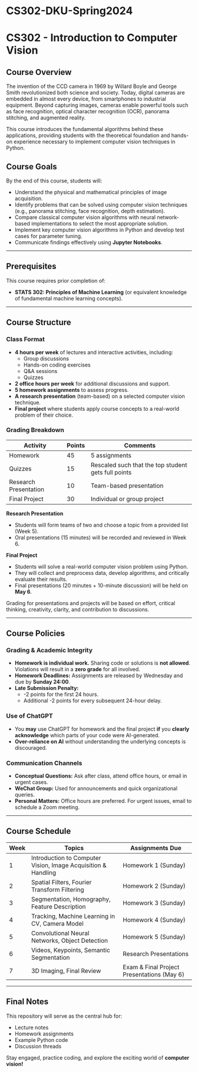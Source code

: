# CS302-DKU-Spring2024
# **CS302 - Introduction to Computer Vision**

## **Course Overview**
The invention of the CCD camera in 1969 by Willard Boyle and George Smith revolutionized both science and society. Today, digital cameras are embedded in almost every device, from smartphones to industrial equipment. Beyond capturing images, cameras enable powerful tools such as face recognition, optical character recognition (OCR), panorama stitching, and augmented reality.

This course introduces the fundamental algorithms behind these applications, providing students with the theoretical foundation and hands-on experience necessary to implement computer vision techniques in Python.

## **Course Goals**
By the end of this course, students will:
- Understand the physical and mathematical principles of image acquisition.
- Identify problems that can be solved using computer vision techniques (e.g., panorama stitching, face recognition, depth estimation).
- Compare classical computer vision algorithms with neural network-based implementations to select the most appropriate solution.
- Implement key computer vision algorithms in Python and develop test cases for parameter tuning.
- Communicate findings effectively using **Jupyter Notebooks**.

---

## **Prerequisites**
This course requires prior completion of:
- **STATS 302: Principles of Machine Learning** (or equivalent knowledge of fundamental machine learning concepts).

---

## **Course Structure**
### **Class Format**
- **4 hours per week** of lectures and interactive activities, including:
  - Group discussions
  - Hands-on coding exercises
  - Q&A sessions
  - Quizzes
- **2 office hours per week** for additional discussions and support.
- **5 homework assignments** to assess progress.
- **A research presentation** (team-based) on a selected computer vision technique.
- **Final project** where students apply course concepts to a real-world problem of their choice.

### **Grading Breakdown**
| Activity | Points | Comments |
|----------|--------|----------|
| Homework | 45 | 5 assignments |
| Quizzes | 15 | Rescaled such that the top student gets full points |
| Research Presentation | 10 | Team-based presentation |
| Final Project | 30 | Individual or group project |

**Research Presentation**  
- Students will form teams of two and choose a topic from a provided list (Week 5).  
- Oral presentations (15 minutes) will be recorded and reviewed in Week 6.  

**Final Project**  
- Students will solve a real-world computer vision problem using Python.  
- They will collect and preprocess data, develop algorithms, and critically evaluate their results.  
- Final presentations (20 minutes + 10-minute discussion) will be held on **May 6**.

Grading for presentations and projects will be based on effort, critical thinking, creativity, clarity, and contribution to discussions.

---

## **Course Policies**
### **Grading & Academic Integrity**
- **Homework is individual work.** Sharing code or solutions is **not allowed**. Violations will result in a **zero grade** for all involved.
- **Homework Deadlines:** Assignments are released by Wednesday and due by **Sunday 24:00**.
- **Late Submission Penalty:**
  - -2 points for the first 24 hours.
  - Additional -2 points for every subsequent 24-hour delay.

### **Use of ChatGPT**
- You **may** use ChatGPT for homework and the final project **if** you **clearly acknowledge** which parts of your code were AI-generated.
- **Over-reliance on AI** without understanding the underlying concepts is discouraged.

### **Communication Channels**
- **Conceptual Questions:** Ask after class, attend office hours, or email in urgent cases.
- **WeChat Group:** Used for announcements and quick organizational queries.
- **Personal Matters:** Office hours are preferred. For urgent issues, email to schedule a Zoom meeting.

---

## **Course Schedule**
| Week | Topics | Assignments Due |
|------|--------|----------------|
| 1 | Introduction to Computer Vision, Image Acquisition & Handling | Homework 1 (Sunday) |
| 2 | Spatial Filters, Fourier Transform Filtering | Homework 2 (Sunday) |
| 3 | Segmentation, Homography, Feature Description | Homework 3 (Sunday) |
| 4 | Tracking, Machine Learning in CV, Camera Model | Homework 4 (Sunday) |
| 5 | Convolutional Neural Networks, Object Detection | Homework 5 (Sunday) |
| 6 | Videos, Keypoints, Semantic Segmentation | Research Presentations |
| 7 | 3D Imaging, Final Review | Exam & Final Project Presentations (May 6) |

---

## **Final Notes**
This repository will serve as the central hub for:
- Lecture notes
- Homework assignments
- Example Python code
- Discussion threads

 Stay engaged, practice coding, and explore the exciting world of **computer vision!** 


